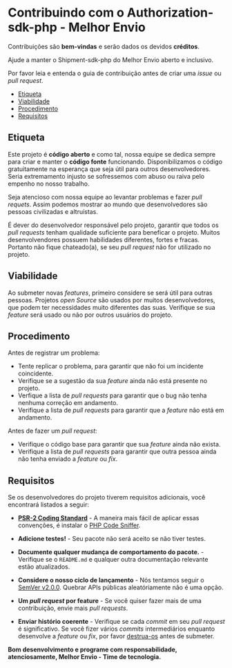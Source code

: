 # Contribuindo com o Authorization-sdk-php - Melhor Envio

Contribuições são **bem-vindas** e serão dados os devidos **créditos**.

Ajude a manter o Shipment-sdk-php do Melhor Envio aberto e inclusivo.

Por favor leia e entenda o guia de contribuição antes de criar uma *issue* ou *pull request*.

* [Etiqueta](##Etiqueta)
* [Viabilidade](##Viabilidade)
* [Procedimento](##Procedimento)
* [Requisitos](##Requisitos)



## Etiqueta

Este projeto é **código aberto** e como tal, nossa equipe se dedica sempre para criar e manter o **código fonte** funcionando. Disponibilizamos o código gratuitamente na esperança que seja útil para outros desenvolvedores. Seria extremamento injusto se sofressemos com abuso ou raiva pelo empenho no nosso trabalho.

Seja atencioso com nossa equipe ao levantar problemas e fazer *pull requets*. Assim podemos mostrar ao mundo que desenvolvedores são pessoas civilizadas e altruístas.

É dever do desenvolvedor responsável pelo projeto, garantir que todos os *pull requests* tenham qualidade suficiente para beneficar o projeto. Muitos desenvolvendores possuem habilidades diferentes, fortes e fracas. Portanto não fique chateado(a), se seu *pull request* não for utilizado no projeto.

## Viabilidade

Ao submeter novas *features*, primeiro considere se será útil para outras pessoas. Projetos *open Source*  são usados por muitos desenvolvedores, que podem ter necessidades muito diferentes das suas. Verifique se sua *feature* será usado ou não por outros usuários do projeto.

## Procedimento

Antes de registrar um problema:

- Tente replicar o problema, para garantir que não foi um incidente coincidente.
- Verifique se a sugestão da sua *feature* ainda não está presente no projeto.
- Verfique a lista de *pull requests* para garantir que o bug não tenha nenhuma correção em andamento.
- Verifique a lista de *pull requests* para garantir que a *feature* não está em andamento.

Antes de fazer um *pull request*:

- Verifique o código base para garantir que sua *feature* ainda não exista.
- Verifique a lista de *pull requests* para garantir que outra pessoa ainda não tenha enviado a *feature* ou *fix*.

## Requisitos

Se os desenvolvedores do projeto tiverem requisitos adicionais, você encontrará listados a seguir:

- **[PSR-2 Coding Standard](https://github.com/php-fig/fig-standards/blob/master/accepted/PSR-2-coding-style-guide.md)** - A maneira mais fácil de aplicar essas convenções, é instalar o [PHP Code Sniffer](https://pear.php.net/package/PHP_CodeSniffer).

- **Adicione testes!** - Seu pacote não será aceito se não tiver testes.

- **Documente qualquer mudança de comportamento do pacote.** - Verifique se o `README.md`  e qualquer outra documentação relevante estão atualizados.

- **Considere o nosso ciclo de lançamento** - Nós tentamos seguir o  [SemVer v2.0.0](https://semver.org/). Quebrar APIs públicas aleatóriamente não é uma opção.

- **Um *pull request* por feature** - Se você quiser fazer mais de uma contribuição, envie mais *pull requests*.

- **Enviar histório coerente** - Verifique se cada *commit* em seu *pull request* é significativo. Se você fizer vários *commits* intermediários enquanto desenvolve a *feature* ou *fix*, por favor [destrua-os](https://www.git-scm.com/book/en/v2/Git-Tools-Rewriting-History#Changing-Multiple-Commit-Messages) antes de submeter.

**Bom desenvolvimento e programe com responsabilidade, atenciosamente, Melhor Envio - Time de tecnologia.**
